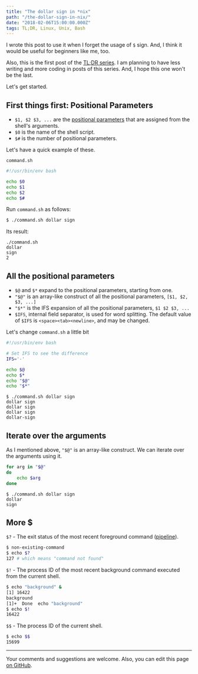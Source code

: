 ```yaml
---
title: "The dollar sign in *nix"
path: "/the-dollar-sign-in-nix/"
date: "2018-02-06T15:00:00.000Z"
tags: TL;DR, Linux, Unix, Bash
---
```


I wrote this post to use it when I forget the usage of `$` sign.
And, I think it would be useful for beginners like me, too.

Also, this is the first post of the [TL;DR series][0]. I am planning to have less
writing and more coding in posts of this series. And, I hope this one won't be
the last.

Let's get started.

## First things first: Positional Parameters

* `$1, $2 $3, ...` are the [positional parameters][1] that are assigned from the shell's arguments.
* `$0` is the name of the shell script.
* `$#` is the number of positional parameters.

Let's have a quick example of these.

`command.sh`
```bash
#!/usr/bin/env bash

echo $0
echo $1
echo $2
echo $#
```

Run `command.sh` as follows:

```bash
$ ./command.sh dollar sign
```

Its result:

```
./command.sh
dollar
sign
2
```

## All the positional parameters

* `$@` and `$*` expand to the positional parameters, starting from one.
* `"$@"` is an array-like construct of all the positional parameters, `[$1, $2, $3, ...]`
* `"$*"` is the IFS expansion of all the positional parameters, `$1 $2 $3, ...`
* `$IFS`, internal field separator, is used for word splitting. The default value of `$IFS` is `<space><tab><newline>`, and may be changed.

Let's change `command.sh` a little bit

```bash
#!/usr/bin/env bash

# Set IFS to see the difference
IFS='-' 

echo $@
echo $*
echo "$@"
echo "$*"
```

```
$ ./command.sh dollar sign
dollar sign
dollar sign
dollar sign
dollar-sign
```

## Iterate over the arguments

As I mentioned above, `"$@"` is an array-like construct. We can iterate over the arguments using it.

```bash
for arg in "$@"
do
    echo $arg
done
```

```
$ ./command.sh dollar sign
dollar
sign
```


## More $

`$?` - The exit status of the most recent foreground command ([pipeline][7]).

```bash
$ non-existing-command
$ echo $?
127 # which means "command not found"
```

`$!` - The process ID of the most recent background command executed from the current shell.

```bash
$ echo "background" &
[1] 16422
background
[1]+  Done  echo "background"
$ echo $!
16422
```

`$$` - The process ID of the current shell.

```bash
$ echo $$
15699
```

---

Your comments and suggestions are welcome. Also, you can edit this page [on GitHub][8].

[0]: /tag/tl-dr/
[1]: https://www.gnu.org/software/bash/manual/html_node/Positional-Parameters.html
[2]: http://pubs.opengroup.org/onlinepubs/9699919799/utilities/V3_chap02.html#tag_18_05_02
[3]: https://stackoverflow.com/questions/5163144/what-are-the-special-dollar-sign-shell-variables
[4]: https://bash.cyberciti.biz/guide/$IFS
[5]: https://stackoverflow.com/questions/255898/how-to-iterate-over-arguments-in-a-bash-script
[6]: http://tldp.org/LDP/abs/html/exitcodes.html
[7]: http://pubs.opengroup.org/onlinepubs/9699919799/utilities/V3_chap02.html#tag_18_09_02
[8]: https://github.com/hisener/halilsener.com/blob/master/src/pages/2018-02-05---the-dollar-sign-in-nix/index.md

